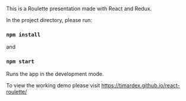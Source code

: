 This is a Roulette presentation made with React and Redux.

In the project directory, please run:

### `npm install`
and
### `npm start`

Runs the app in the development mode.<br />

To view the working demo please visit https://timardex.github.io/react-roulette/